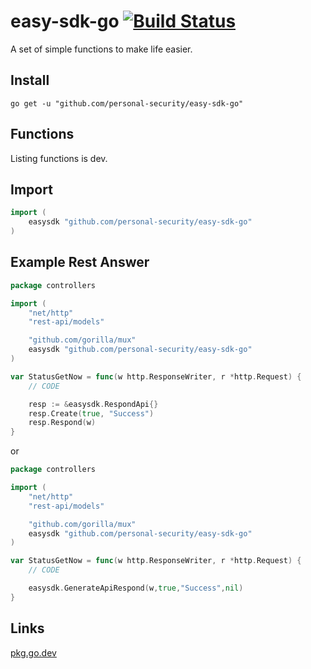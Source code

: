 # easy-sdk-go [![Build Status](https://travis-ci.com/personal-security/easy-sdk-go.svg?branch=main)](https://travis-ci.com/personal-security/easy-sdk-go)

A set of simple functions to make life easier.

## Install

`go get -u "github.com/personal-security/easy-sdk-go"`

## Functions

Listing functions is dev.

## Import

```GO
import (
    easysdk "github.com/personal-security/easy-sdk-go"
)
```

## Example Rest Answer

```GO
package controllers

import (
    "net/http"
    "rest-api/models"

    "github.com/gorilla/mux"
    easysdk "github.com/personal-security/easy-sdk-go"
)

var StatusGetNow = func(w http.ResponseWriter, r *http.Request) {
    // CODE

    resp := &easysdk.RespondApi{}
    resp.Create(true, "Success")
    resp.Respond(w)
}
```

or

```GO
package controllers

import (
    "net/http"
    "rest-api/models"

    "github.com/gorilla/mux"
    easysdk "github.com/personal-security/easy-sdk-go"
)

var StatusGetNow = func(w http.ResponseWriter, r *http.Request) {
    // CODE

    easysdk.GenerateApiRespond(w,true,"Success",nil)
}
```

## Links

[pkg.go.dev](https://pkg.go.dev/github.com/personal-security/easy-sdk-go)
